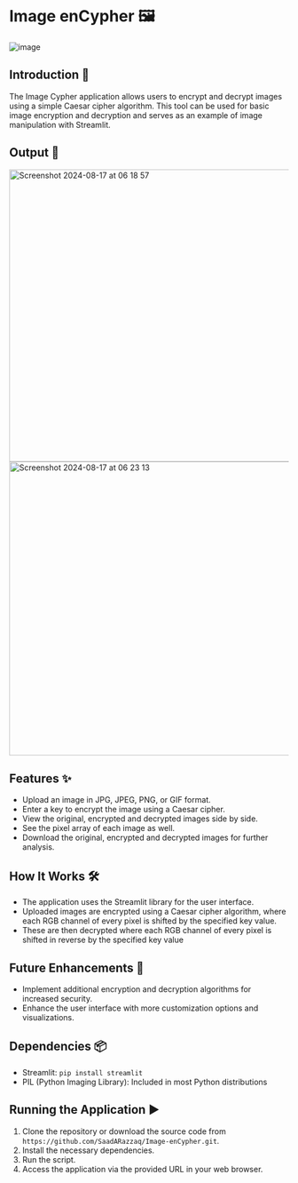 # Image enCypher 🖼️

![image](https://github.com/user-attachments/assets/7a0f0ccb-57db-4de3-b6c3-14b2376ee049)

## Introduction 🚀

The Image Cypher application allows users to encrypt and decrypt images using a simple Caesar cipher algorithm. This tool can be used for basic image encryption and decryption and serves as an example of image manipulation with Streamlit.

## Output 📸

<img width="526" alt="Screenshot 2024-08-17 at 06 18 57" src="https://github.com/user-attachments/assets/3cedec52-0b54-4961-90d5-1ecb204e4b4b">
<img width="529" alt="Screenshot 2024-08-17 at 06 23 13" src="https://github.com/user-attachments/assets/05a119ce-bbc7-4e0a-8351-1d2d360c1b33">

## Features ✨

- Upload an image in JPG, JPEG, PNG, or GIF format.
- Enter a key to encrypt the image using a Caesar cipher.
- View the original, encrypted and decrypted images side by side.
- See the pixel array of each image as well.
- Download the original, encrypted and decrypted images for further analysis.

## How It Works 🛠️

- The application uses the Streamlit library for the user interface.
- Uploaded images are encrypted using a Caesar cipher algorithm, where each RGB channel of every pixel is shifted by the specified key value.
- These are then decrypted where each RGB channel of every pixel is shifted in reverse by the specified key value

## Future Enhancements 🌟

- Implement additional encryption and decryption algorithms for increased security.
- Enhance the user interface with more customization options and visualizations.

## Dependencies 📦

- Streamlit: `pip install streamlit`
- PIL (Python Imaging Library): Included in most Python distributions

## Running the Application ▶️

1. Clone the repository or download the source code from `https://github.com/SaadARazzaq/Image-enCypher.git`.
2. Install the necessary dependencies.
3. Run the script.
4. Access the application via the provided URL in your web browser.
